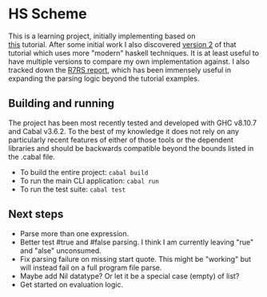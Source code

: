 # HS Scheme

This is a learning project, initially implementing based on  
[this](https://en.wikibooks.org/wiki/Write_Yourself_a_Scheme_in_48_Hours) 
tutorial.  After some initial work I also discovered 
[version 2](https://wespiser.com/writings/wyas/home.html) of that tutorial which 
uses more "modern" haskell techniques.  It is at least useful to have multiple 
versions to compare my own implementation against. I also tracked down the 
[R7RS report](https://small.r7rs.org/attachment/r7rs.pdf), which has been 
immensely useful in expanding the parsing logic beyond the tutorial examples.


## Building and running

The project has been most recently tested and developed with GHC v8.10.7 and 
Cabal v3.6.2.  To the best of my knowledge it does not rely on any particularly 
recent features of either of those tools or the dependent libraries and should 
be backwards compatible beyond the bounds listed in the .cabal file.  

- To build the entire project:  `cabal build`
- To run the main CLI application:  `cabal run`
- To run the test suite:  `cabal test`


## Next steps

- Parse more than one expression.
- Better test #true and #false parsing.  I think I am currently leaving "rue" and "alse" unconsumed.  
- Fix parsing failure on missing start quote.  This might be "working" but will instead fail on a full program file parse.
- Maybe add Nil datatype?  Or let it be a special case (empty) of list?
- Get started on evaluation logic.
